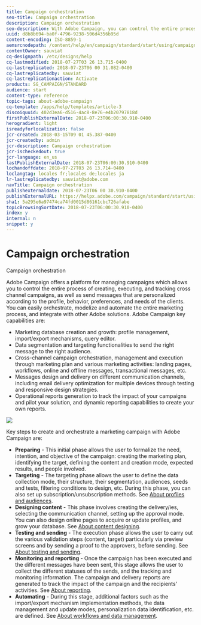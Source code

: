 ```yaml
---
title: Campaign orchestration
seo-title: Campaign orchestration
description: Campaign orchestration
seo-description: With Adobe Campaign, you can control the entire process of creating, executing and tracking cross channel campaigns, and send personalized messages.
uuid: d8b8b694-ba0f-4796-9238-506d4356b95d
content-encoding: ISO-8859-1
aemsrcnodepath: /content/help/en/campaign/standard/start/using/campaign-orchestration
contentOwner: sauviat
cq-designpath: /etc/designs/help
cq-lastmodified: 2018-07-27T03 26 13.715-0400
cq-lastreplicated: 2018-07-23T06 00 31.082-0400
cq-lastreplicatedby: sauviat
cq-lastreplicationaction: Activate
products: SG_CAMPAIGN/STANDARD
audience: start
content-type: reference
topic-tags: about-adobe-campaign
cq-template: /apps/help/templates/article-3
discoiquuid: 402d3ea6-d516-4ac8-8e76-e4b20797818d
firstPublishExternalDate: 2018-07-23T06:00:30.910-0400
herogradient: light
isreadyforlocalization: false
jcr-created: 2018-03-15T09 01 45.387-0400
jcr-createdby: admin
jcr-description: Campaign orchestration
jcr-ischeckedout: true
jcr-language: en_us
lastPublishExternalDate: 2018-07-23T06:00:30.910-0400
lochandoffdate: 2018-07-27T03 26 13.714-0400
loclangtag: locales fr;locales de;locales ja
lr-lastreplicatedby: sauviat@adobe.com
navTitle: Campaign orchestration
publishexternaldate: 2018-07-23T06 00 30.910-0400
publishExternalURL: https://helpx.adobe.com/campaign/standard/start/using/campaign-orchestration.html
sha1: 5a295e6a97474ca74fd0015d86161cbc726afabe
topicBrowsingSortDate: 2018-07-23T06:00:30.910-0400
index: y
internal: n
snippet: y
---
```


# Campaign orchestration

Campaign orchestration

Adobe Campaign offers a platform for managing campaigns which allows you to control the entire process of creating, executing, and tracking cross channel campaigns, as well as send messages that are personalized according to the profile, behavior, preferences, and needs of the clients. You can easily orchestrate, modelize and automate the entire marketing process, and integrate with other Adobe solutions. Adobe Campaign key capabilities are:

* Marketing database creation and growth: profile management, import/export mechanisms, query editor. 
* Data segmentation and targeting functionalities to send the right message to the right audience.
* Cross-channel campaign orchestration, management and execution through marketing plan and various marketing activities: landing pages, workflows, online and offline messages, transactional messages, etc.
* Messages design and delivery on different communication channels, including email delivery optimization for multiple devices through testing and responsive design strategies. 
* Operational reports generation to track the impact of your campaigns and pilot your solution, and dynamic reporting capabilities to create your own reports.

![](assets/ac_capabilities.png)

Key steps to create and orchestrate a marketing campaign with Adobe Campaign are:

* **Preparing** - This initial phase allows the user to formalize the need, intention, and objective of the campaign: creating the marketing plan, identifying the target, defining the content and creation mode, expected results, and people involved.
* **Targeting** - The targeting phase allows the user to define the data collection mode, their structure, their segmentation, audiences, seeds and tests, filtering conditions to design, etc. During this phase, you can also set up subscription/unsubscription methods. See [About profiles and audiences](../../audiences/using/about-profiles.md).
* **Designing content** - This phase involves creating the delivery/ies, selecting the communication channel, setting up the approval mode. You can also design online pages to acquire or update profiles, and grow your database. See [About content designing](../../designing/using/about-email-content-design.md).
* **Testing and sending** - The execution phase allows the user to carry out the various validation steps (content, target) particularly via preview screens and by sending a proof to the approvers, before sending. See [About testing and sending](../../sending/using/about-sending-messages-with-campaign.md).
* **Monitoring and reporting** - Once the campaign has been executed and the different messages have been sent, this stage allows the user to collect the different statuses of the sends, and the tracking and monitoring information. The campaign and delivery reports are generated to track the impact of the campaign and the recipients' activities. See [About reporting](../../reporting/using/about-dynamic-reports.md).
* **Automating** - During this stage, additional factors such as the import/export mechanism implementation methods, the data management and update modes, personalization data identification, etc. are defined. See [About workflows and data management](../../automating/using/about-data-and-processes.md).

